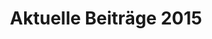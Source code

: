 ---
title: Aktuelle Beiträge 2015
menu:
  main:
    parent: Aktuelles
    weight: 2015
    name: "2015"
---